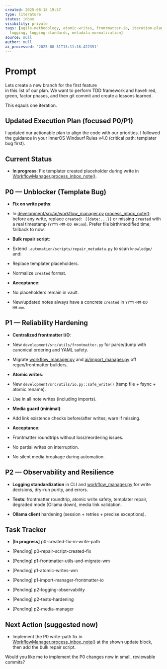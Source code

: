 ```yaml
---
created: 2025-08-18 19:57
type: literature
status: inbox
visibility: private
tags: [agile-methodology, atomic-writes, frontmatter-io, iteration-planning, literature,
  logging, logging-standards, metadata-normalization]
source: null
author: null
ai_processed: '2025-08-31T13:11:16.422351'
---
```

# Prompt

Lets create a new branch for the first feature  
in this list of our plan. We want to perform TDD framework and haveh red, green, factor phases, and then git commit and create a lessons learned. 

This eqauls one iteration. 
## Updated Execution Plan (focused P0/P1)

  

I updated our actionable plan to align the code with our priorities. I followed the guidance in your InnerOS Windsurf Rules v4.0 (critical path: templater bug first).

  

## Current Status

- __In progress__: Fix templater created placeholder during write in [WorkflowManager.process_inbox_note()](cci:1://file:///Users/thaddius/repos/inneros-zettelkasten/development/src/ai/workflow_manager.py:84:4-293:22).

  

## P0 — Unblocker (Template Bug)

- __Fix on write paths__:

- In [development/src/ai/workflow_manager.py](cci:7://file:///Users/thaddius/repos/inneros-zettelkasten/development/src/ai/workflow_manager.py:0:0-0:0) [process_inbox_note()](cci:1://file:///Users/thaddius/repos/inneros-zettelkasten/development/src/ai/workflow_manager.py:84:4-293:22): before any write, replace `created: {{date:...}}` or missing `created` with a real timestamp (`YYYY-MM-DD HH:mm`). Prefer file birth/modified time; fallback to now.

- __Bulk repair script__:

- Extend `.automation/scripts/repair_metadata.py` to scan `knowledge/` and:

- Replace templater placeholders.

- Normalize `created` format.

- __Acceptance__:

- No placeholders remain in vault.

- New/updated notes always have a concrete `created` in `YYYY-MM-DD HH:mm`.

  

## P1 — Reliability Hardening

- __Centralized frontmatter I/O__:

- New `development/src/utils/frontmatter.py` for parse/dump with canonical ordering and YAML safety.

- Migrate [workflow_manager.py](cci:7://file:///Users/thaddius/repos/inneros-zettelkasten/development/src/ai/workflow_manager.py:0:0-0:0) and [ai/import_manager.py](cci:7://file:///Users/thaddius/repos/inneros-zettelkasten/development/src/ai/import_manager.py:0:0-0:0) off regex/frontmatter builders.

- __Atomic writes__:

- New `development/src/utils/io.py::safe_write()` (temp file + fsync + atomic rename).

- Use in all note writes (including imports).

- __Media guard (minimal)__:

- Add link existence checks before/after writes; warn if missing.

- __Acceptance__:

- Frontmatter roundtrips without loss/reordering issues.

- No partial writes on interruption.

- No silent media breakage during automation.

  

## P2 — Observability and Resilience

- __Logging standardization__ in CLI and [workflow_manager.py](cci:7://file:///Users/thaddius/repos/inneros-zettelkasten/development/src/ai/workflow_manager.py:0:0-0:0) for write decisions, dry-run purity, and errors.

- __Tests__: frontmatter roundtrip, atomic write safety, templater repair, degraded mode (Ollama down), media link validation.

- __Ollama client__ hardening (session + retries + precise exceptions).

  

## Task Tracker

- __[In progress]__ p0-created-fix-in-write-path

- [Pending] p0-repair-script-created-fix

- [Pending] p1-frontmatter-utils-and-migrate-wm

- [Pending] p1-atomic-writes-wm

- [Pending] p1-import-manager-frontmatter-io

- [Pending] p2-logging-observability

- [Pending] p2-tests-hardening

- [Pending] p2-media-manager

  

## Next Action (suggested now)

- Implement the P0 write-path fix in [WorkflowManager.process_inbox_note()](cci:1://file:///Users/thaddius/repos/inneros-zettelkasten/development/src/ai/workflow_manager.py:84:4-293:22) at the shown update block, then add the bulk repair script.

  

Would you like me to implement the P0 changes now in small, reviewable commits?
  

